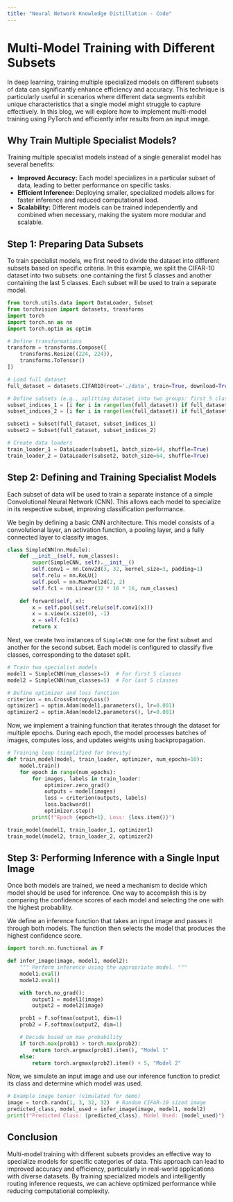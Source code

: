 ```yaml
---
title: "Neural Network Knowledge Distillation - Code"
---
```


# Multi-Model Training with Different Subsets

In deep learning, training multiple specialized models on different subsets of data can significantly enhance efficiency and accuracy. This technique is particularly useful in scenarios where different data segments exhibit unique characteristics that a single model might struggle to capture effectively. In this blog, we will explore how to implement multi-model training using PyTorch and efficiently infer results from an input image.

## Why Train Multiple Specialist Models?

Training multiple specialist models instead of a single generalist model has several benefits:

- **Improved Accuracy:** Each model specializes in a particular subset of data, leading to better performance on specific tasks.
- **Efficient Inference:** Deploying smaller, specialized models allows for faster inference and reduced computational load.
- **Scalability:** Different models can be trained independently and combined when necessary, making the system more modular and scalable.

## Step 1: Preparing Data Subsets

To train specialist models, we first need to divide the dataset into different subsets based on specific criteria. In this example, we split the CIFAR-10 dataset into two subsets: one containing the first 5 classes and another containing the last 5 classes. Each subset will be used to train a separate model.

```python
from torch.utils.data import DataLoader, Subset
from torchvision import datasets, transforms
import torch
import torch.nn as nn
import torch.optim as optim

# Define transformations
transform = transforms.Compose([
    transforms.Resize((224, 224)),
    transforms.ToTensor()
])

# Load full dataset
full_dataset = datasets.CIFAR10(root='./data', train=True, download=True, transform=transform)

# Define subsets (e.g., splitting dataset into two groups: first 5 classes and last 5 classes)
subset_indices_1 = [i for i in range(len(full_dataset)) if full_dataset.targets[i] < 5]
subset_indices_2 = [i for i in range(len(full_dataset)) if full_dataset.targets[i] >= 5]

subset1 = Subset(full_dataset, subset_indices_1)
subset2 = Subset(full_dataset, subset_indices_2)

# Create data loaders
train_loader_1 = DataLoader(subset1, batch_size=64, shuffle=True)
train_loader_2 = DataLoader(subset2, batch_size=64, shuffle=True)
```

## Step 2: Defining and Training Specialist Models

Each subset of data will be used to train a separate instance of a simple Convolutional Neural Network (CNN). This allows each model to specialize in its respective subset, improving classification performance.

We begin by defining a basic CNN architecture. This model consists of a convolutional layer, an activation function, a pooling layer, and a fully connected layer to classify images.

```python
class SimpleCNN(nn.Module):
    def __init__(self, num_classes):
        super(SimpleCNN, self).__init__()
        self.conv1 = nn.Conv2d(3, 32, kernel_size=3, padding=1)
        self.relu = nn.ReLU()
        self.pool = nn.MaxPool2d(2, 2)
        self.fc1 = nn.Linear(32 * 16 * 16, num_classes)

    def forward(self, x):
        x = self.pool(self.relu(self.conv1(x)))
        x = x.view(x.size(0), -1)
        x = self.fc1(x)
        return x
```

Next, we create two instances of `SimpleCNN`: one for the first subset and another for the second subset. Each model is configured to classify five classes, corresponding to the dataset split.

```python
# Train two specialist models
model1 = SimpleCNN(num_classes=5)  # For first 5 classes
model2 = SimpleCNN(num_classes=5)  # For last 5 classes

# Define optimizer and loss function
criterion = nn.CrossEntropyLoss()
optimizer1 = optim.Adam(model1.parameters(), lr=0.001)
optimizer2 = optim.Adam(model2.parameters(), lr=0.001)
```

Now, we implement a training function that iterates through the dataset for multiple epochs. During each epoch, the model processes batches of images, computes loss, and updates weights using backpropagation.

```python
# Training loop (simplified for brevity)
def train_model(model, train_loader, optimizer, num_epochs=10):
    model.train()
    for epoch in range(num_epochs):
        for images, labels in train_loader:
            optimizer.zero_grad()
            outputs = model(images)
            loss = criterion(outputs, labels)
            loss.backward()
            optimizer.step()
        print(f"Epoch {epoch+1}, Loss: {loss.item()}")

train_model(model1, train_loader_1, optimizer1)
train_model(model2, train_loader_2, optimizer2)
```

## Step 3: Performing Inference with a Single Input Image

Once both models are trained, we need a mechanism to decide which model should be used for inference. One way to accomplish this is by comparing the confidence scores of each model and selecting the one with the highest probability.

We define an inference function that takes an input image and passes it through both models. The function then selects the model that produces the highest confidence score.

```python
import torch.nn.functional as F

def infer_image(image, model1, model2):
    """ Perform inference using the appropriate model. """
    model1.eval()
    model2.eval()

    with torch.no_grad():
        output1 = model1(image)
        output2 = model2(image)

    prob1 = F.softmax(output1, dim=1)
    prob2 = F.softmax(output2, dim=1)

    # Decide based on max probability
    if torch.max(prob1) > torch.max(prob2):
        return torch.argmax(prob1).item(), "Model 1"
    else:
        return torch.argmax(prob2).item() + 5, "Model 2"
```

Now, we simulate an input image and use our inference function to predict its class and determine which model was used.

```python
# Example image tensor (simulated for demo)
image = torch.randn(1, 3, 32, 32)  # Random CIFAR-10 sized image
predicted_class, model_used = infer_image(image, model1, model2)
print(f"Predicted Class: {predicted_class}, Model Used: {model_used}")
```

## Conclusion

Multi-model training with different subsets provides an effective way to specialize models for specific categories of data. This approach can lead to improved accuracy and efficiency, particularly in real-world applications with diverse datasets. By training specialized models and intelligently routing inference requests, we can achieve optimized performance while reducing computational complexity.
